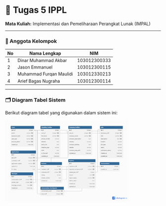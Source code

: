 # 📘 Tugas 5 IPPL
  
**Mata Kuliah:** Implementasi dan Pemeliharaan Perangkat Lunak (IMPAL)  

---

### 👥 Anggota Kelompok
| No | Nama Lengkap | NIM |
|----|---------------------------|----------------|
| 1 | Dinar Muhammad Akbar | 103012300333 |
| 2 | Jason Emmanuel | 103012300115 |
| 3 | Muhammad Furqan Maulidi | 103012330213 |
| 4 | Arief Bagas Nugraha | 103012300114 |

---

### 🗂️ Diagram Tabel Sistem
Berikut diagram tabel yang digunakan dalam sistem ini:

<img src="./images/ERD.png" alt="Tabel Database" width="400"/>
